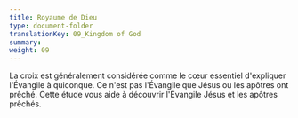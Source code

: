 ```yaml
---
title: Royaume de Dieu
type: document-folder
translationKey: 09_Kingdom of God
summary: 
weight: 09
---
```

La croix est généralement considérée comme le cœur essentiel d'expliquer l'Évangile à quiconque. Ce n'est pas l'Évangile que Jésus ou les apôtres ont prêché. Cette étude vous aide à découvrir l'Évangile Jésus et les apôtres prêchés.